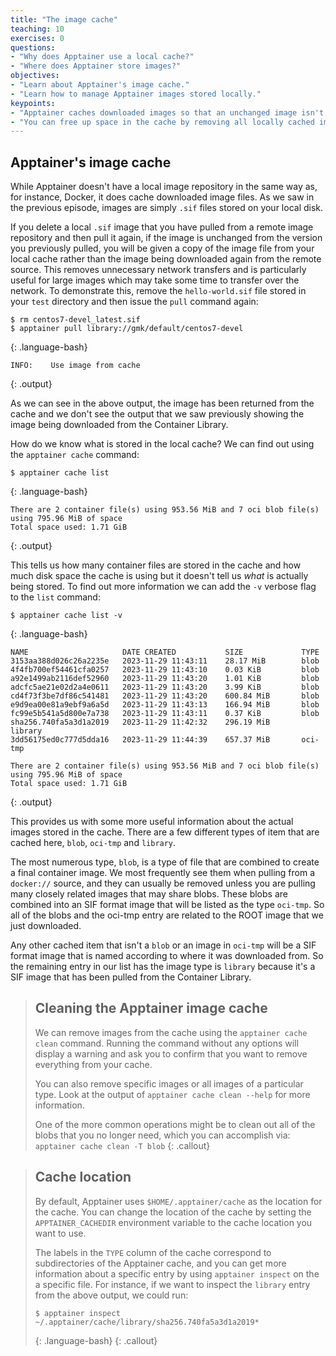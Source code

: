 ```yaml
---
title: "The image cache"
teaching: 10
exercises: 0
questions:
- "Why does Apptainer use a local cache?"
- "Where does Apptainer store images?"
objectives:
- "Learn about Apptainer's image cache."
- "Learn how to manage Apptainer images stored locally."
keypoints:
- "Apptainer caches downloaded images so that an unchanged image isn't downloaded again when it is requested using the `apptainer pull` command."
- "You can free up space in the cache by removing all locally cached images or by specifying individual images to remove."
---
```


## Apptainer's image cache

While Apptainer doesn't have a local image repository in the same way as, for instance, Docker, it does cache downloaded image files. As we saw in the previous episode, images are simply `.sif` files stored on your local disk. 

If you delete a local `.sif` image that you have pulled from a remote image repository and then pull it again, if the image is unchanged from the version you previously pulled, you will be given a copy of the image file from your local cache rather than the image being downloaded again from the remote source. This removes unnecessary network transfers and is particularly useful for large images which may take some time to transfer over the network. To demonstrate this, remove the `hello-world.sif` file stored in your `test` directory and then issue the `pull` command again:

~~~
$ rm centos7-devel_latest.sif
$ apptainer pull library://gmk/default/centos7-devel
~~~
{: .language-bash}

~~~
INFO:    Use image from cache
~~~
{: .output}

As we can see in the above output, the image has been returned from the cache and we don't see the output that we saw previously showing the image being downloaded from the Container Library.

How do we know what is stored in the local cache? We can find out using the `apptainer cache` command:

~~~
$ apptainer cache list
~~~
{: .language-bash}

~~~
There are 2 container file(s) using 953.56 MiB and 7 oci blob file(s) using 795.96 MiB of space
Total space used: 1.71 GiB
~~~
{: .output}

This tells us how many container files are stored in the cache and how much disk space the cache is using but it doesn't tell us _what_ is actually being stored. To find out more information we can add the `-v` verbose flag to the `list` command:

~~~
$ apptainer cache list -v
~~~
{: .language-bash}

~~~
NAME                     DATE CREATED           SIZE             TYPE
3153aa388d026c26a2235e   2023-11-29 11:43:11    28.17 MiB        blob
4f4fb700ef54461cfa0257   2023-11-29 11:43:10    0.03 KiB         blob
a92e1499ab2116def52960   2023-11-29 11:43:20    1.01 KiB         blob
adcfc5ae21e02d2a4e0611   2023-11-29 11:43:20    3.99 KiB         blob
cd4f73f3be7df86c541481   2023-11-29 11:43:20    600.84 MiB       blob
e9d9ea00e81a9ebf9a6a5d   2023-11-29 11:43:13    166.94 MiB       blob
fc99e5b541a5d800e7a738   2023-11-29 11:43:11    0.37 KiB         blob
sha256.740fa5a3d1a2019   2023-11-29 11:42:32    296.19 MiB       library
3dd56175ed0c777d5dda16   2023-11-29 11:44:39    657.37 MiB       oci-tmp

There are 2 container file(s) using 953.56 MiB and 7 oci blob file(s) using 795.96 MiB of space
Total space used: 1.71 GiB
~~~
{: .output}

This provides us with some more useful information about the actual images stored in the cache. There are a few different types of item that are cached here, `blob`, `oci-tmp` and `library`. 

The most numerous type, `blob`, is a type of file that are combined to create a final container image. We most frequently see them when pulling from a `docker://` source, and they can usually be removed unless you are pulling many closely related images that may share blobs. These blobs are combined into an SIF format image that will be listed as the type `oci-tmp`. So all of the blobs and the oci-tmp entry are related to the ROOT image that we just downloaded.

Any other cached item that isn't a `blob` or an image in `oci-tmp` will be a SIF format image that is named according to where it was downloaded from. So the remaining entry in our list has the image type is `library` because it's a SIF image that has been pulled from the Container Library. 

> ## Cleaning the Apptainer image cache
> We can remove images from the cache using the `apptainer cache clean` command. Running the command without any options will display a warning and ask you to confirm that you want to remove everything from your cache.
>
> You can also remove specific images or all images of a particular type. Look at the output of `apptainer cache clean --help` for more information.
>
> One of the more common operations might be to clean out all of the blobs that you no longer need, which you can accomplish via: `apptainer cache clean -T blob`
{: .callout}

> ## Cache location
> By default, Apptainer uses `$HOME/.apptainer/cache` as the location for the cache. You can change the location of the cache by setting the `APPTAINER_CACHEDIR` environment variable to the cache location you want to use.
>
> The labels in the `TYPE` column of the cache correspond to subdirectories of the Apptainer cache, and you can get more information about a specific entry by using `apptainer inspect` on the a specific file. For instance, if we want to inspect the `library` entry from the above output, we could run:
>
> ~~~
> $ apptainer inspect ~/.apptainer/cache/library/sha256.740fa5a3d1a2019*
> ~~~
> {: .language-bash}
{: .callout}
